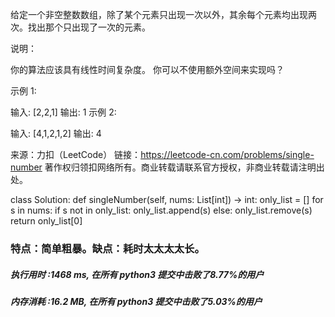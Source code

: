 给定一个非空整数数组，除了某个元素只出现一次以外，其余每个元素均出现两次。找出那个只出现了一次的元素。

说明：

你的算法应该具有线性时间复杂度。 你可以不使用额外空间来实现吗？

示例 1:

输入: [2,2,1]
输出: 1
示例 2:

输入: [4,1,2,1,2]
输出: 4

来源：力扣（LeetCode）
链接：https://leetcode-cn.com/problems/single-number
著作权归领扣网络所有。商业转载请联系官方授权，非商业转载请注明出处。


class Solution:
    def singleNumber(self, nums: List[int]) -> int:
        only_list = []
        for s in nums:
            if s not in only_list:
                only_list.append(s)
            else:
                only_list.remove(s)
        return only_list[0]




### 特点：简单粗暴。缺点：耗时太太太太长。

##### 执行用时 :1468 ms, 在所有 python3 提交中击败了8.77%的用户
##### 内存消耗 :16.2 MB, 在所有 python3 提交中击败了5.03%的用户